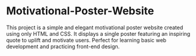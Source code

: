 # Motivational-Poster-Website
This project is a simple and elegant motivational poster website created using only HTML and CSS. It displays a single poster featuring an inspiring quote to uplift and motivate users. Perfect for learning basic web development and practicing front-end design. 
